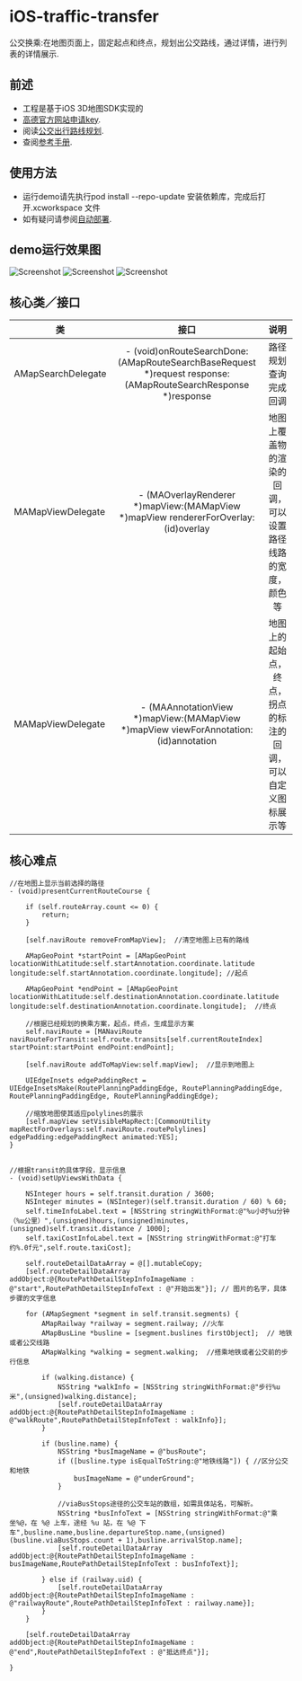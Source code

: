 # iOS-traffic-transfer
公交换乘:在地图页面上，固定起点和终点，规划出公交路线，通过详情，进行列表的详情展示.

## 前述 ##

- 工程是基于iOS 3D地图SDK实现的
- [高德官方网站申请key](http://lbs.amap.com/api/ios-sdk/guide/create-project/get-key/#t1).
- 阅读[公交出行路线规划](http://lbs.amap.com/api/ios-sdk/guide/route-plan/bus/#import-header).
- 查阅[参考手册](http://a.amap.com/lbs/static/unzip/iOS_Map_Doc/AMap_iOS_API_Doc_3D/index.html).

## 使用方法 ##

- 运行demo请先执行pod install --repo-update 安装依赖库，完成后打开.xcworkspace 文件
- 如有疑问请参阅[自动部署](http://lbs.amap.com/api/ios-sdk/guide/create-project/cocoapods/).

## demo运行效果图 ##

![Screenshot](./Traffic-Transfer-Demo/ScreenShots/screenshot0.jpeg)
![Screenshot](./Traffic-Transfer-Demo/ScreenShots/screenshot1.jpeg)
![Screenshot](./Traffic-Transfer-Demo/ScreenShots/screenshot2.jpeg)

## 核心类／接口 ##

| 类    | 接口  | 说明   |
| -----|:-----:|:-----:|
| AMapSearchDelegate | 	- (void)onRouteSearchDone:(AMapRouteSearchBaseRequest *)request response:(AMapRouteSearchResponse *)response | 路径规划查询完成回调 |
| MAMapViewDelegate | - (MAOverlayRenderer *)mapView:(MAMapView *)mapView rendererForOverlay:(id<MAOverlay>)overlay | 地图上覆盖物的渲染的回调，可以设置路径线路的宽度，颜色等 |
| MAMapViewDelegate | - (MAAnnotationView *)mapView:(MAMapView *)mapView viewForAnnotation:(id<MAAnnotation>)annotation | 地图上的起始点，终点，拐点的标注的回调，可以自定义图标展示等 |

## 核心难点 ##

```
//在地图上显示当前选择的路径
- (void)presentCurrentRouteCourse {

    if (self.routeArray.count <= 0) {
        return;
    }

    [self.naviRoute removeFromMapView];  //清空地图上已有的路线

    AMapGeoPoint *startPoint = [AMapGeoPoint locationWithLatitude:self.startAnnotation.coordinate.latitude longitude:self.startAnnotation.coordinate.longitude]; //起点

    AMapGeoPoint *endPoint = [AMapGeoPoint locationWithLatitude:self.destinationAnnotation.coordinate.latitude longitude:self.destinationAnnotation.coordinate.longitude];  //终点

    //根据已经规划的换乘方案，起点，终点，生成显示方案
    self.naviRoute = [MANaviRoute naviRouteForTransit:self.route.transits[self.currentRouteIndex] startPoint:startPoint endPoint:endPoint];

    [self.naviRoute addToMapView:self.mapView];  //显示到地图上

    UIEdgeInsets edgePaddingRect = UIEdgeInsetsMake(RoutePlanningPaddingEdge, RoutePlanningPaddingEdge, RoutePlanningPaddingEdge, RoutePlanningPaddingEdge);

    //缩放地图使其适应polylines的展示
    [self.mapView setVisibleMapRect:[CommonUtility mapRectForOverlays:self.naviRoute.routePolylines] edgePadding:edgePaddingRect animated:YES];
}


//根据transit的具体字段，显示信息
- (void)setUpViewsWithData {

    NSInteger hours = self.transit.duration / 3600;
    NSInteger minutes = (NSInteger)(self.transit.duration / 60) % 60;
    self.timeInfoLabel.text = [NSString stringWithFormat:@"%u小时%u分钟（%u公里）",(unsigned)hours,(unsigned)minutes,(unsigned)self.transit.distance / 1000];
    self.taxiCostInfoLabel.text = [NSString stringWithFormat:@"打车约%.0f元",self.route.taxiCost];

    self.routeDetailDataArray = @[].mutableCopy;
    [self.routeDetailDataArray addObject:@{RoutePathDetailStepInfoImageName : @"start",RoutePathDetailStepInfoText : @"开始出发"}]; // 图片的名字，具体步骤的文字信息

    for (AMapSegment *segment in self.transit.segments) {
        AMapRailway *railway = segment.railway; //火车
        AMapBusLine *busline = [segment.buslines firstObject];  // 地铁或者公交线路
        AMapWalking *walking = segment.walking;  //搭乘地铁或者公交前的步行信息

        if (walking.distance) {
            NSString *walkInfo = [NSString stringWithFormat:@"步行%u米",(unsigned)walking.distance];
            [self.routeDetailDataArray addObject:@{RoutePathDetailStepInfoImageName : @"walkRoute",RoutePathDetailStepInfoText : walkInfo}];
        }

        if (busline.name) {
            NSString *busImageName = @"busRoute";
            if ([busline.type isEqualToString:@"地铁线路"]) { //区分公交和地铁
                busImageName = @"underGround";
            }

            //viaBusStops途径的公交车站的数组，如需具体站名，可解析。
            NSString *busInfoText = [NSString stringWithFormat:@"乘坐%@，在 %@ 上车，途经 %u 站，在 %@ 下车",busline.name,busline.departureStop.name,(unsigned)(busline.viaBusStops.count + 1),busline.arrivalStop.name];
            [self.routeDetailDataArray addObject:@{RoutePathDetailStepInfoImageName : busImageName,RoutePathDetailStepInfoText : busInfoText}];

        } else if (railway.uid) {
            [self.routeDetailDataArray addObject:@{RoutePathDetailStepInfoImageName : @"railwayRoute",RoutePathDetailStepInfoText : railway.name}];
        }
    }

    [self.routeDetailDataArray addObject:@{RoutePathDetailStepInfoImageName : @"end",RoutePathDetailStepInfoText : @"抵达终点"}];

}

```

